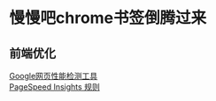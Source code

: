 # 慢慢吧chrome书签倒腾过来

## 前端优化
[Google网页性能检测工具](https://developers.google.com/speed/pagespeed/insights/)  
[PageSpeed Insights 规则](https://developers.google.com/speed/docs/insights/rules)